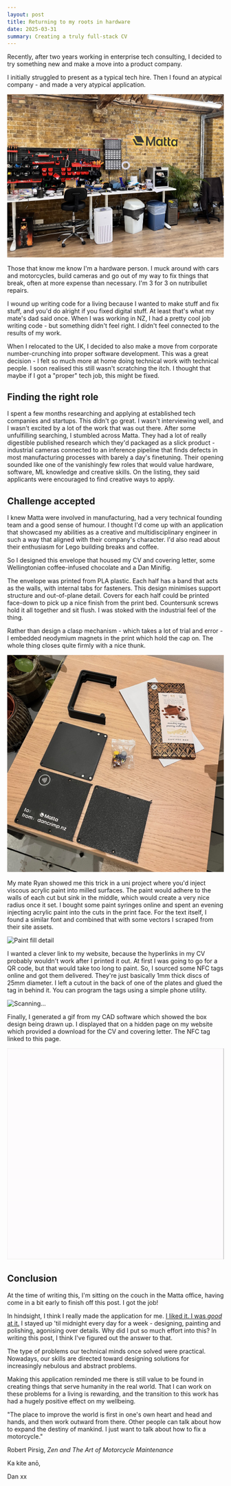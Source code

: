 ```yaml
---
layout: post
title: Returning to my roots in hardware
date: 2025-03-31
summary: Creating a truly full-stack CV
---
```


Recently, after two years working in enterprise tech consulting, I decided to try something new and make a move into a product company.

I initially struggled to present as a typical tech hire. Then I found an atypical company - and made a very atypical application.

<img src="/images/matta-application/office.jpeg" alt="The Office!" class="responsive-img">


Those that know me know I'm a hardware person. I muck around with cars and motorcycles, build cameras and go out of my way to fix things that break, often at more expense than necessary. I'm 3 for 3 on nutribullet repairs.

I wound up writing code for a living because I wanted to make stuff and fix stuff, and you'd do alright if you fixed digital stuff. At least that's what my mate's dad said once. When I was working in NZ, I had a pretty cool job writing code - but something didn't feel right. I didn't feel connected to the results of my work.

When I relocated to the UK, I decided to also make a move from corporate number-crunching into proper software development. This was a great decision - I felt so much more at home doing technical work with technical people. I soon realised this still wasn't scratching the itch. I thought that maybe if I got a "proper" tech job, this might be fixed.

## Finding the right role

I spent a few months researching and applying at established tech companies and startups. This didn't go great. I wasn't interviewing well, and I wasn't excited by a lot of the work that was out there. After some unfulfilling searching, I stumbled across Matta. They had a lot of really digestible published research which they'd packaged as a slick product - industrial cameras connected to an inference pipeline that finds defects in most manufacturing processes with barely a day's finetuning. Their opening sounded like one of the vanishingly few roles that would value hardware, software, ML knowledge and creative skills. On the listing, they said applicants were encouraged to find creative ways to apply.

## Challenge accepted

I knew Matta were involved in manufacturing, had a very technical founding team and a good sense of humour. I thought I'd come up with an application that showcased my abilities as a creative and multidisciplinary engineer in such a way that aligned with their company's character. I'd also read about their enthusiasm for Lego building breaks and coffee.

So I designed this envelope that housed my CV and covering letter, some Wellingtonian coffee-infused chocolate and a Dan Minifig.

<div class="responsive-container">
  <model-viewer 
    src="/assets/files/env.glb" 
    alt="A 3D model" 
    camera-controls 
    exposure="0.8">
  </model-viewer>
</div>


The envelope was printed from PLA plastic. Each half has a band that acts as the walls, with internal tabs for fasteners. This design minimises support structure and out-of-plane detail. Covers for each half could be printed face-down to pick up a nice finish from the print bed. Countersunk screws hold it all together and sit flush. I was stoked with the industrial feel of the thing. 

Rather than design a clasp mechanism - which takes a lot of trial and error - I embedded neodymium magnets in the print which hold the cap on. The whole thing closes quite firmly with a nice thunk.

<img src="/images/matta-application/parts.jpeg" alt="Parts laid out" class="responsive-img">

My mate Ryan showed me this trick in a uni project where you'd inject viscous acrylic paint into milled surfaces. The paint would adhere to the walls of each cut but sink in the middle, which would create a very nice radius once it set. I bought some paint syringes online and spent an evening injecting acrylic paint into the cuts in the print face. For the text itself, I found a similar font and combined that with some vectors I scraped from their site assets.

<img src="/images/matta-application/paint.png" alt="Paint fill detail" class="responsive-img">

I wanted a clever link to my website, because the hyperlinks in my CV probably wouldn't work after I printed it out. At first I was going to go for a QR code, but that would take too long to paint. So, I sourced some NFC tags online and got them delivered. They're just basically 1mm thick discs of 25mm diameter. I left a cutout in the back of one of the plates and glued the tag in behind it. You can program the tags using a simple phone utility.

<img src="/images/matta-application/nfc.gif" alt="Scanning..." class="responsive-img">

Finally, I generated a gif from my CAD software which showed the box design being drawn up. I displayed that on a hidden page on my website which provided a download for the CV and covering letter. The NFC tag linked to this page.

<img src="/images/envelope.gif" alt="Envelope animation" class="responsive-img">


## Conclusion
At the time of writing this, I'm sitting on the couch in the Matta office, having come in a bit early to finish off this post. I got the job!

In hindsight, I think I really made the application for me. [I liked it. I was *good* at it.](https://www.youtube.com/watch?v=FQlAfI91cZ8) I stayed up 'til midnight every day for a week - designing, painting and polishing, agonising over details. Why did I put so much effort into this? In writing this post, I think I've figured out the answer to that.

The type of problems our technical minds once solved were practical. Nowadays, our skills are directed toward designing solutions for increasingly nebulous and abstract problems.

Making this application reminded me there is still value to be found in creating things that serve humanity in the real world. That I can work on these problems for a living is rewarding, and the transition to this work has had a hugely positive effect on my wellbeing.

> 
"The place to improve the world is first in one's own heart and head and hands, and then work outward from there. Other people can talk about how to expand the destiny of mankind. I just want to talk about how to fix a motorcycle."

Robert Pirsig, *Zen and The Art of Motorcycle Maintenance*

Ka kite anō,

Dan xx


<!-- To detail about the build
- Design 
    - build plate constraints meant I couldn't make an actual envelope design
    - getting the plate finish on exposed faces by using a band rather than tub
    - cloning the font using a font tool
    - acrylic paint via syringes to get the attractive radius
    - 8x neodymium magnets to get the lid to adhere nicely
    - clearancing
- Legoman
    - fighting off kids in lego leicester square
- chocolate
    - NZ man
- Covering letter
    - shabooskie
- NFC tag
    - hidden application URL
    
 -->
